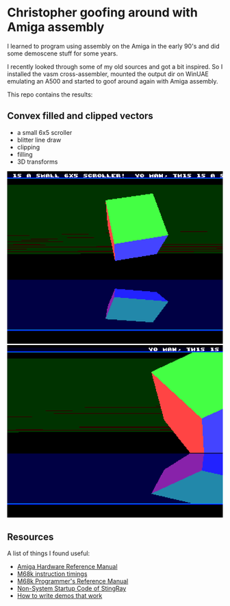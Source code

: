 # Christopher goofing around with Amiga assembly

I learned to program using assembly on the Amiga in the early 90's and did some demoscene stuff for some years.

I recently looked through some of my old sources and got a bit inspired. So I installed the vasm cross-assembler, mounted the output dir on WinUAE emulating an A500 and started to goof around again with Amiga assembly.

This repo contains the results:

## Convex filled and clipped vectors
- a small 6x5 scroller
- blitter line draw
- clipping
- filling
- 3D transforms

![filled](images/filled_convex_vector1.png) ![filled](images/filled_convex_vector2.png)

## Resources

A list of things I found useful:
- [Amiga Hardware Reference Manual](http://amigadev.elowar.com/read/ADCD_2.1/Hardware_Manual_guide/node0000.html)
- [M68k instruction timings](https://wiki.neogeodev.org/index.php?title=68k_instructions_timings)
- [M68k Programmer's Reference Manual](https://www.nxp.com/files-static/archives/doc/ref_manual/M68000PRM.pdf)
- [Non-System Startup Code of StingRay](http://stingray.untergrund.net/MiniStartup.s)
- [How to write demos that work](http://amigacoding.com/images/b/b3/Howtocode5.txt)
